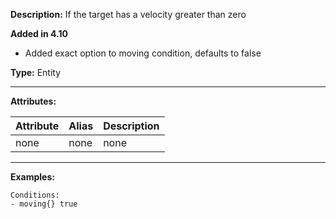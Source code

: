**Description:** If the target has a velocity greater than zero

**Added in 4.10**

- Added exact option to moving condition, defaults to false

**Type:** Entity

---

**Attributes:**

| Attribute | Alias | Description |
| --------- | ----- | ----------- |
| none      | none  | none        |

---

**Examples:**

```
Conditions:
- moving{} true
```
